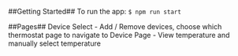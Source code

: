 ##Getting Started##
To run the app:
`$ npm run start`

##Pages##
   Device Select - Add / Remove devices, choose which thermostat page to navigate to
   Device Page - View temperature and manually select temperature

